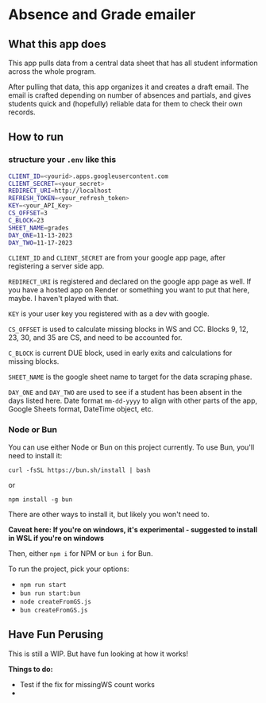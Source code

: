 # Absence and Grade emailer

## What this app does

This app pulls data from a central data sheet that has all student information across the whole program.

After pulling that data, this app organizes it and creates a draft email. The email is crafted depending on number of absences and partials, and gives students quick and (hopefully) reliable data for them to check their own records.

## How to run

### structure your `.env` like this

```bash
CLIENT_ID=<yourid>.apps.googleusercontent.com
CLIENT_SECRET=<your_secret>
REDIRECT_URI=http://localhost
REFRESH_TOKEN=<your_refresh_token>
KEY=<your_API_Key>
CS_OFFSET=3
C_BLOCK=23
SHEET_NAME=grades
DAY_ONE=11-13-2023
DAY_TWO=11-17-2023
```

`CLIENT_ID` and `CLIENT_SECRET` are from your google app page, after registering a server side app.

`REDIRECT_URI` is registered and declared on the google app page as well. If you have a hosted app on Render or something you want to put that here, maybe. I haven't played with that.

`KEY` is your user key you registered with as a dev with google.

`CS_OFFSET` is used to calculate missing blocks in WS and CC. Blocks 9, 12, 23, 30, and 35 are CS, and need to be accounted for.

`C_BLOCK` is current DUE block, used in early exits and calculations for missing blocks.

`SHEET_NAME` is the google sheet name to target for the data scraping phase.

`DAY_ONE` and `DAY_TWO` are used to see if a student has been absent in the days listed here. Date format `mm-dd-yyyy` to align with other parts of the app, Google Sheets format, DateTime object, etc.

### Node or Bun

You can use either Node or Bun on this project currently. To use Bun, you'll need to install it:

`curl -fsSL https://bun.sh/install | bash`

or

`npm install -g bun`

There are other ways to install it, but likely you won't need to.

__**Caveat here: If you're on windows, it's experimental - suggested to install in WSL if you're on windows**__

Then, either `npm i` for NPM or `bun i` for Bun.

To run the project, pick your options:

- `npm run start`
- `bun run start:bun`
- `node createFromGS.js`
- `bun createFromGS.js`

## Have Fun Perusing

This is still a WIP. But have fun looking at how it works!

__Things to do:__

- Test if the fix for missingWS count works
-
